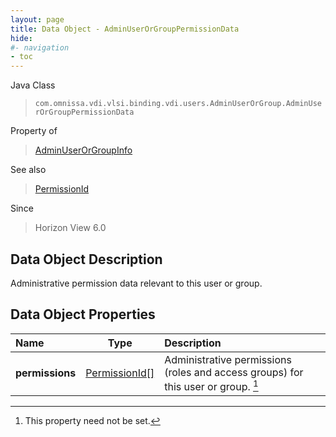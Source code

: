 ```yaml
---
layout: page
title: Data Object - AdminUserOrGroupPermissionData
hide:
#- navigation
- toc
---
```






Java Class
> `com.omnissa.vdi.vlsi.binding.vdi.users.AdminUserOrGroup.AdminUserOrGroupPermissionData`

Property of
> [AdminUserOrGroupInfo](vdi.users.AdminUserOrGroup.AdminUserOrGroupInfo.md#field_detail)

See also
> [PermissionId](vdi.entity.PermissionId.md)

Since
> Horizon View 6.0


## Data Object Description

Administrative permission data relevant to this user or group.

## Data Object Properties

 Name | Type | Description
:---|:---:|:---
**permissions**| [PermissionId[]](vdi.entity.PermissionId.md)|  Administrative permissions (roles and access groups) for this user or group. [^1]


 


[^1]: This property need not be set.